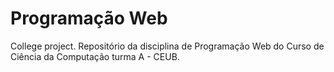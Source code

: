 # Programação Web

College project. Repositório da disciplina de Programação Web do Curso de Ciência da Computação turma A - CEUB.
